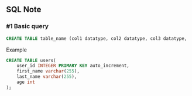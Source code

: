## SQL Note
### #1 Basic query
```sql
CREATE TABLE table_name (col1 datatype, col2 datatype, col3 datatype, ...);
```
Example
```sql
CREATE TABLE users(
    user_id INTEGER PRIMARY KEY auto_increment,
    first_name varchar(255),
    last_name varchar(255),
    age int
);
```